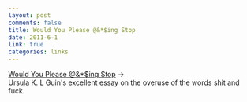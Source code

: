 ```yaml
--- 
layout: post
comments: false
title: Would You Please @&*$ing Stop
date: 2011-6-1
link: true
categories: links
---
```

<a title="Would You Please @&amp;*$ing Stop" href="http://blog.bookviewcafe.com/2011/03/09/would-you-please-fucking-stop/">Would You Please @&amp;*$ing Stop</a> →
<br />
Ursula K. L Guin's excellent essay on the overuse of the words shit and fuck.
